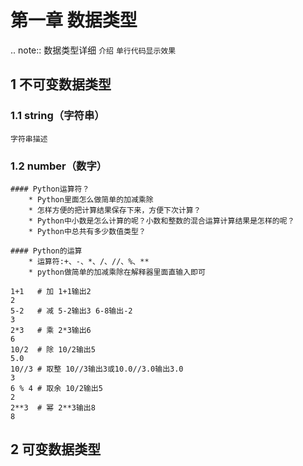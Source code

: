 # 第一章 数据类型
.. note::
    数据类型详细 `介绍`  ``单行代码显示效果`` 
## 1 不可变数据类型
### 1.1 string（字符串）
    字符串描述
### 1.2 number（数字）
    #### Python运算符？
        * Python里面怎么做简单的加减乘除
        * 怎样方便的把计算结果保存下来，方便下次计算？
        * Python中小数是怎么计算的呢？小数和整数的混合运算计算结果是怎样的呢？
        * Python中总共有多少数值类型？

    #### Python的运算
        * 运算符:+、-、*、/、//、%、**
        * python做简单的加减乘除在解释器里面直输入即可
```
1+1   # 加 1+1输出2
2
5-2   # 减 5-2输出3 6-8输出-2
3
2*3   # 乘 2*3输出6
6
10/2  # 除 10/2输出5
5.0
10//3 # 取整 10//3输出3或10.0//3.0输出3.0
3
6 % 4 # 取余 10/2输出5
2
2**3  # 幂 2**3输出8
8
```

## 2 可变数据类型